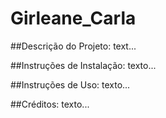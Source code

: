 # Girleane_Carla

##Descrição do Projeto:
text...

##Instruções de Instalação:
texto...

##Instruções de Uso:
texto...

##Créditos:
texto...



   
